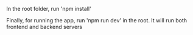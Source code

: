 In the root folder, run 'npm install'


Finally, for running the app, run 'npm run dev' in the root. It will run both frontend and backend servers
